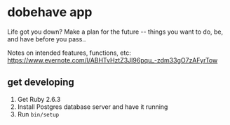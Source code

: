 # dobehave app

Life got you down? Make a plan for the future -- things you want to do, be, and have before you pass..

Notes on intended features, functions, etc: https://www.evernote.com/l/ABHTvHztZ3JI96pqu_-zdm33gO7zAFyrTow

## get developing

1. Get Ruby 2.6.3
1. Install Postgres database server and have it running
1. Run `bin/setup`
